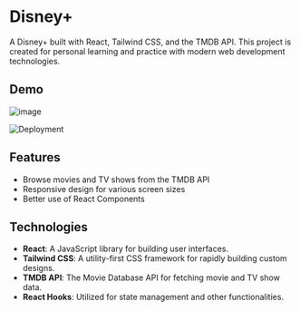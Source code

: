 
# Disney+ 

A Disney+  built with React, Tailwind CSS, and the TMDB API. This project is created for personal learning and practice with modern web development technologies.


## Demo

![image](https://github.com/Abinanthan47/Disneyplus/assets/143276733/f74f5f54-4960-4cc5-a85f-e4e0b047e46c)

![Deployment](https://disneyplus-abinanthan.vercel.app/)

## Features

- Browse movies and TV shows from the TMDB API
- Responsive design for various screen sizes
- Better use of React Components

## Technologies

- **React**: A JavaScript library for building user interfaces.
- **Tailwind CSS**: A utility-first CSS framework for rapidly building custom designs.
- **TMDB API**: The Movie Database API for fetching movie and TV show data.
- **React Hooks**: Utilized for state management and other functionalities.


